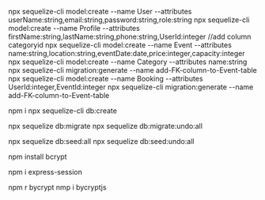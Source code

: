 npx sequelize-cli model:create --name User --attributes userName:string,email:string,password:string,role:string
npx sequelize-cli model:create --name Profile --attributes firstName:string,lastName:string,phone:string,UserId:integer
//add column categoryid
npx sequelize-cli model:create --name Event --attributes name:string,location:string,eventDate:date,price:integer,capacity:integer
npx sequelize-cli model:create --name Category --attributes name:string
npx sequelize-cli migration:generate --name add-FK-column-to-Event-table
npx sequelize-cli model:create --name Booking --attributes UserId:integer,EventId:integer
npx sequelize-cli migration:generate --name add-FK-column-to-Event-table


npm i 
npx sequelize-cli db:create

npx sequelize db:migrate
npx sequelize db:migrate:undo:all

npx sequelize db:seed:all
npx sequelize db:seed:undo:all




npm install bcrypt

npm i express-session

npm r bycrypt
nmp i bycryptjs
